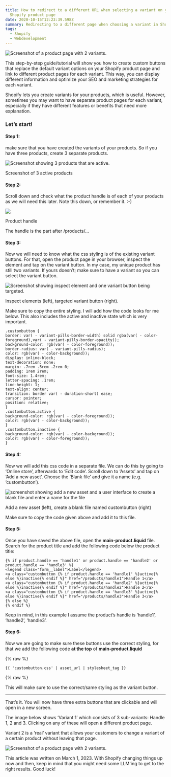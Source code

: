 ```yaml
---
title: How to redirect to a different URL when selecting a variant on your
  Shopify product page
date: 2020-10-15T12:23:39.598Z
summary: Redirecting to a different page when choosing a variant in Shopify
tags:
  - Shopify
  - Webdevelopment
---
```

![Screenshot of a product page with 2 variants.](/src/assets/img/screenshot-of-a-product-page-with-2-variants.jpeg)



This step-by-step guide/tutorial will show you how to create custom buttons that replace the default variant options on your Shopify product page and link to different product pages for each variant. This way, you can display different information and optimize your SEO and marketing strategies for each variant.

Shopify lets you create variants for your products, which is useful. However, sometimes you may want to have separate product pages for each variant, especially if they have different features or benefits that need more explanation.



### **Let’s start!**

#### **Step 1:**

make sure that you have created the variants of your products. So if you have three products, create 3 separate products.

![Screenshot showing 3 products that are active.](/src/assets/img/screenshot-showing-3-products-that-are-active.jpeg)

Screenshot of 3 active products

#### Step 2:

Scroll down and check what the product handle is of each of your products as we will need this later. Note this down, or remember it. :-)

![](/src/assets/img/image-2.jpeg)

Product handle

The handle is the part after /products/…

#### Step 3:

Now we will need to know what the css styling is of the existing variant buttons. For that, open the product page in your browser, inspect the element and tap on the variant button. In my case, my unique product has still two variants. If yours doesn’t; make sure to have a variant so you can select the variant button.

![Screenshot showing inspect element and one variant button being targeted.](/src/assets/img/screenshot-showing-inspect-element-and-one-variant-button-being-targeted.jpeg)

Inspect elements (left), targeted variant button (right).

Make sure to copy the entire styling. I will add how the code looks for me below. This also includes the active and inactive state which is very important.

```
.custombutton {
border: var( - variant-pills-border-width) solid rgba(var( - color-foreground),var( - variant-pills-border-opacity));
background-color: rgb(var( - color-foreground));
border-radius: var( - variant-pills-radius);
color: rgb(var( - color-background));
display: inline-block;
text-decoration: none;
margin: .7rem .5rem .2rem 0;
padding: 1rem 2rem;
font-size: 1.4rem;
letter-spacing: .1rem;
line-height: 1;
text-align: center;
transition: border var( - duration-short) ease;
cursor: pointer;
position: relative;
}
.custombutton.active {
background-color: rgb(var( - color-foreground));
color: rgb(var( - color-background));
}
.custombutton.inactive {
background-color: rgb(var( - color-background));
color: rgb(var( - color-foreground));
}
```

#### Step 4:

Now we will add this css code in a separate file. We can do this by going to ‘Online store’, afterwards to ‘Edit code’. Scroll down to ‘Assets’ and tap on ‘Add a new asset’. Choose the ‘Blank file’ and give it a name (e.g. ‘custombutton’).

![screenshot showing add a new asset and a user interface to create a blank file and enter a name for the file](/src/assets/img/screenshot-showing-add-a-new-asset-and-a-user-interface-to-create-a-blank-file-and-enter-a-name-for-the-file.jpeg)

Add a new asset (left), create a blank file named custombutton (right)

Make sure to copy the code given above and add it to this file.

#### Step 5:

Once you have saved the above file, open the **main-product.liquid** file. Search for the product title and add the following code below the product title:

```
{% if product.handle == 'handle1' or product.handle == 'handle2' or product.handle == 'handle3' %}
<legend class="form__label">Label</legend>
<a class="custombutton {% if product.handle == 'handle1' %}active{% else %}inactive{% endif %}" href="/products/handle1">Handle 1</a>
<a class="custombutton {% if product.handle == 'handle2' %}active{% else %}inactive{% endif %}" href="/products/handle2">Handle 2</a>
<a class="custombutton {% if product.handle == 'handle3' %}active{% else %}inactive{% endif %}" href="/products/handle3">Handle 3</a>
{% else %}
{% endif %}
```

Keep in mind, in this example I assume the product’s handle is ‘handle1’, ‘handle2’, ‘handle3’.

#### Step 6:

Now we are going to make sure these buttons use the correct styling, for that we add the following code **at the top** of **main-product.liquid**

{% raw %}
```
{{ 'custombutton.css' | asset_url | stylesheet_tag }}
```
{% raw %}

This will make sure to use the correct/same styling as the variant button.



- - -



That’s it. You will now have three extra buttons that are clickable and will open in a new screen.

The image below shows ‘Variant 1’ which consists of 3 sub-variants: Handle 1, 2 and 3. Clicking on any of these will open a different product page.

Variant 2 is a ‘real’ variant that allows your customers to change a variant of a certain product without leaving that page.

![Screenshot of a product page with 2 variants.](/src/assets/img/screenshot-of-a-product-page-with-2-variants.jpeg)



This article was written on March 1, 2023. With Shopify changing things up now and then, keep in mind that you might need some LLM'ing to get to the right results. Good luck!